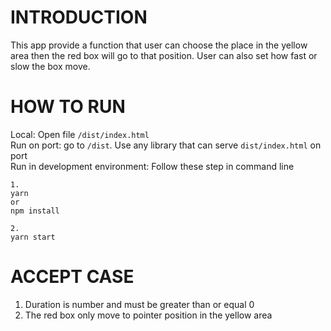 # INTRODUCTION
This app provide a function that user can choose the place in the yellow area then the red box will go to that position. User can also set how fast or slow the box move.

# HOW TO RUN
Local: Open file `/dist/index.html`  
Run on port: go to `/dist`. Use any library that can serve `dist/index.html` on port  
Run in development environment: Follow these step in command line
```
1.
yarn 
or 
npm install 

2.
yarn start
```

# ACCEPT CASE
1. Duration is number and must be greater than or equal 0
2. The red box only move to pointer position in the yellow area